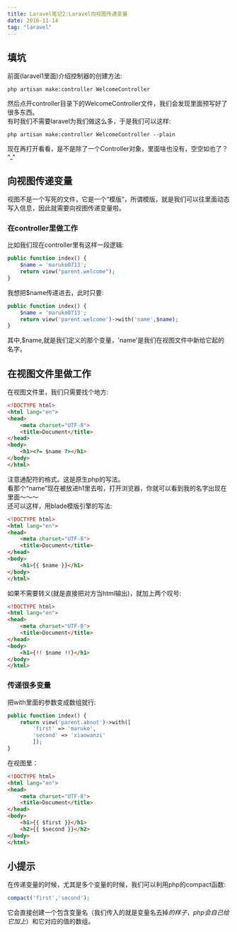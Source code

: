 ```yaml
---
title: Laravel笔记2:Laravel向视图传递变量
date: 2016-11-14
tag: "laravel"
---
```


## 填坑
前面(laravel1里面)介绍控制器的创建方法:      

```
php artisan make:controller WelcomeController
```

然后点开controller目录下的WelcomeController文件，我们会发现里面预写好了很多东西。     
有时我们不需要laravel为我们做这么多，于是我们可以这样:    
   
```
php artisan make:controller WelcomeController --plain
```

现在再打开看看，是不是除了一个Controller对象，里面啥也没有，空空如也了？^_^    

<!-- more --> 

## 向视图传递变量
视图不是一个写死的文件，它是一个“模版”，所谓模版，就是我们可以往里面动态写入信息，因此就需要向视图传递变量啦。     

### 在controller里做工作 
比如我们现在controller里有这样一段逻辑:    

```php
public function index() {
    $name = 'maruko0713';
    return view("parent.welcome");
}
```

我想把$name传递进去，此时只要:    

```php
public function index() {
    $name = 'maruko0713';
    return view('parent.welcome')->with('name',$name);
}
```

其中,$name,就是我们定义的那个变量，'name'是我们在视图文件中新给它起的名字。    
    
## 在视图文件里做工作 
在视图文件里，我们只需要找个地方:    

```html
<!DOCTYPE html>
<html lang="en">
<head>
    <meta charset="UTF-8">
    <title>Document</title>
</head>
<body>
    <h1><?= $name ?></h1>
</body>
</html>
```

注意通配符的格式。这是原生php的写法。  
看那个“name”现在被放进h1里去啦，打开浏览器，你就可以看到我的名字出现在里面～～～     
还可以这样，用blade模版引擎的写法:    
   
```html
<!DOCTYPE html>
<html lang="en">
<head>
    <meta charset="UTF-8">
    <title>Document</title>
</head>
<body>
    <h1>{{ $name }}</h1>
</body>
</html>
```

如果不需要转义(就是直接把对方当html输出)，就加上两个叹号:   

```html
<!DOCTYPE html>
<html lang="en">
<head>
    <meta charset="UTF-8">
    <title>Document</title>
</head>
<body>
    <h1>{!! $name !!}</h1>
</body>
</html>
```
   
### 传递很多变量
把with里面的参数变成数组就行:    
   
```php
public function index() {
    return view('parent.about')->with([
        'first' => 'maruko',
        'second' => 'xiaowanzi'
        ]);
}
```

在视图里：    
    
```html
<!DOCTYPE html>
<html lang="en">
<head>
    <meta charset="UTF-8">
    <title>Document</title>
</head>
<body>
    <h1>{{ $first }}</h1>
    <h2>{{ $second }}</h2>
</body>
</html>
```

## 小提示
在传递变量的时候，尤其是多个变量的时候，我们可以利用php的compact函数:    
   
```php
compact('first','second');
```

它会直接创建一个包含变量名（我们传入的就是变量名去掉$的样子，php会自己给它加上$）和它对应的值的数组。






